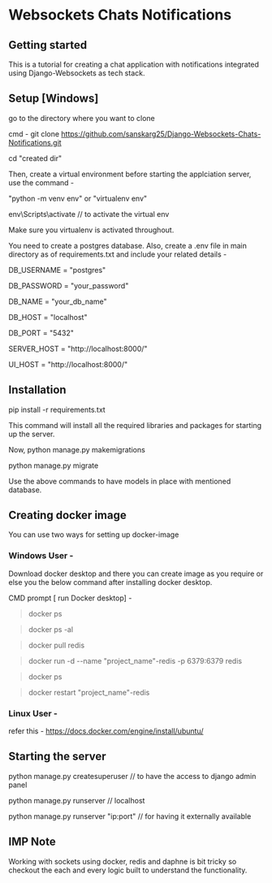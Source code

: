 # Websockets Chats Notifications



## Getting started

This is a tutorial for creating a chat application with notifications integrated using Django-Websockets as tech stack.

## Setup [Windows]

go to the directory where you want to clone

cmd - git clone https://github.com/sanskarg25/Django-Websockets-Chats-Notifications.git

cd "created dir"

Then, create a virtual environment before starting the applciation server, use the command - 

"python -m venv env" or "virtualenv env"


env\Scripts\activate  // to activate the virtual env

Make sure you virtualenv is activated throughout.

You need to create a postgres database.
Also, create a .env file in main directory as of requirements.txt and include your related details - 


DB_USERNAME = "postgres"

DB_PASSWORD = "your_password"

DB_NAME = "your_db_name"

DB_HOST = "localhost"

DB_PORT = "5432"
 
SERVER_HOST = "http://localhost:8000/"

UI_HOST = "http://localhost:8000/"


## Installation

pip install -r requirements.txt

This command will install all the required libraries and packages for starting up the server.

Now,
python manage.py makemigrations

python manage.py migrate

Use the above commands to have models in place with mentioned database.

## Creating docker image

You can use two ways for setting up docker-image

### Windows User - 
Download docker desktop and there you can create image as you require or else you the below command after installing docker desktop.

CMD prompt [ run Docker desktop] -

> docker ps

> docker ps -al

> docker pull redis

> docker run -d --name "project_name"-redis -p 6379:6379 redis

> docker ps

> docker restart "project_name"-redis

### Linux User - 
refer this - https://docs.docker.com/engine/install/ubuntu/

## Starting the server

python manage.py createsuperuser  // to have the access to django admin panel

python manage.py runserver // localhost

python manage.py runserver "ip:port" // for having it externally available

## IMP Note
Working with sockets using docker, redis and daphne is bit tricky so checkout the each and every logic built to understand the functionality.
